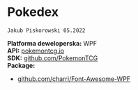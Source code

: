 # Pokedex

`Jakub Piskorowski 05.2022`

**Platforma deweloperska:** WPF \
**API:** [pokemontcg.io](https://pokemontcg.io) \
**SDK:** [github.com/PokemonTCG](https://github.com/PokemonTCG/pokemon-tcg-sdk-csharp) \
**Package:**
- [github.com/charri/Font-Awesome-WPF](https://github.com/charri/Font-Awesome-WPF/blob/master/README-WPF.md)
